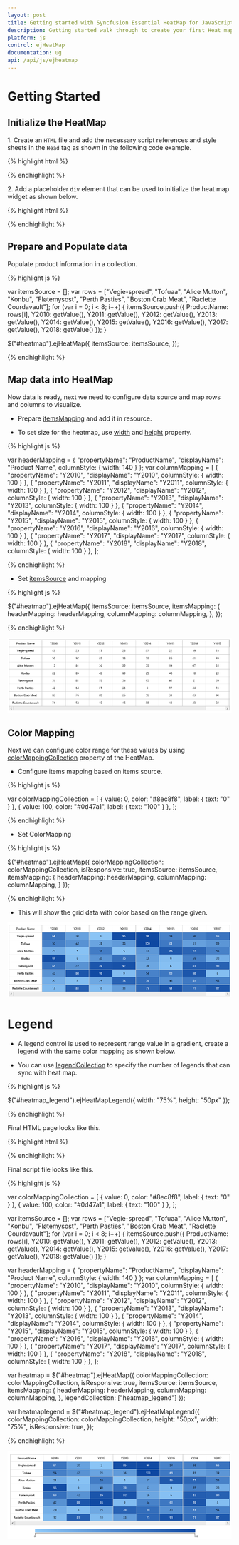```yaml
---
layout: post
title: Getting started with Syncfusion Essential HeatMap for JavaScript
description: Getting started walk through to create your first Heat map.
platform: js
control: ejHeatMap
documentation: ug
api: /api/js/ejheatmap
---
```


# Getting Started


## Initialize the HeatMap

1\. Create an `HTML` file and add the necessary script references and style sheets in the `Head` tag as shown in the following code example.

{% highlight html %}

<!DOCTYPE html>
<html>
<head>
	<title>Getting Started With Diagram Control For Javascript</title>
	<!-- jQuery Script -->
	<script src="http://code.jquery.com/jquery-2.1.4.min.js"></script>
	<script src="http://cdnjs.cloudflare.com/ajax/libs/jquery-easing/1.3/jquery.easing.min.js"></script>
	<!--script to create Diagram-->
	<script src="http://cdn.syncfusion.com/{{ site.releaseversion }}/js/web/ej.web.all.min.js"></script>
</head>
<body></body>
</html>

{% endhighlight %}

2\. Add a placeholder `div` element that can be used to initialize the heat map widget as shown below.

{% highlight html %}
    
<body>
    <div id="heatmap"></div>
    <script type="text/javascript">
        $("#heatmap").ejHeatMap({
            width: "100%",
            height: "300px"
        });
    </script>
</body>

{% endhighlight %}

## Prepare and Populate data

Populate product information in a collection.

{% highlight js %}

var itemsSource = [];
var rows = ["Vegie-spread", "Tofuaa", "Alice Mutton", "Konbu", "Fløtemysost", "Perth Pasties", "Boston Crab Meat", "Raclette Courdavault"];
for (var i = 0; i < 8; i++) {
    itemsSource.push({
        ProductName: rows[i],
        Y2010: getValue(),
        Y2011: getValue(),
        Y2012: getValue(),
        Y2013: getValue(),
        Y2014: getValue(),
        Y2015: getValue(),
        Y2016: getValue(),
        Y2017: getValue(),
        Y2018: getValue()
    });
}


$("#heatmap").ejHeatMap({
    itemsSource: itemsSource,
});

{% endhighlight %}

## Map data into HeatMap

Now data is ready, next we need to configure data source and map rows and columns to visualize.

* Prepare [itemsMapping](/api/js/ejheatmap#members:itemsmapping "itemsMapping") and add it in resource.

* To set size for the heatmap, use [width](/api/js/ejheatmap#members:width "width") and [height](/api/js/ejheatmap#members:height "height") property.

{% highlight js %}

var headerMapping = { "propertyName": "ProductName", "displayName": "Product Name", columnStyle: { width: 140 } };
var columnMapping = [
    { "propertyName": "Y2010", "displayName": "Y2010", columnStyle: { width: 100 } },
    { "propertyName": "Y2011", "displayName": "Y2011", columnStyle: { width: 100 } },
    { "propertyName": "Y2012", "displayName": "Y2012", columnStyle: { width: 100 } },
    { "propertyName": "Y2013", "displayName": "Y2013", columnStyle: { width: 100 } },
    { "propertyName": "Y2014", "displayName": "Y2014", columnStyle: { width: 100 } },
    { "propertyName": "Y2015", "displayName": "Y2015", columnStyle: { width: 100 } },
    { "propertyName": "Y2016", "displayName": "Y2016", columnStyle: { width: 100 } },
    { "propertyName": "Y2017", "displayName": "Y2017", columnStyle: { width: 100 } },
    { "propertyName": "Y2018", "displayName": "Y2018", columnStyle: { width: 100 } },
];
     
{% endhighlight %}

* Set [itemsSource](/api/js/ejheatmap#members:itemssource "itemsSource") and mapping

{% highlight js %}
             
$("#heatmap").ejHeatMap({
    itemsSource: itemsSource,
    itemsMapping: {
        headerMapping: headerMapping,
        columnMapping: columnMapping,
    },
});
            
{% endhighlight %}

![](Getting-Started_images/Getting-Started_img1.png)
 
## Color Mapping
  
Next we can configure color range for these values by using [colorMappingCollection](/api/js/ejheatmap#members:colormappingcollection "colorMappingCollection") property of the HeatMap.
 
* Configure items mapping based on items source.
 
{% highlight js %}

var colorMappingCollection = [
    { value: 0, color: "#8ec8f8", label: { text: "0" } },
    { value: 100, color: "#0d47a1", label: { text: "100" } },
];
            
{% endhighlight %}

* Set ColorMapping
 
{% highlight js %}

$("#heatmap").ejHeatMap({
    colorMappingCollection: colorMappingCollection,
    isResponsive: true,
    itemsSource: itemsSource,
    itemsMapping: {
        headerMapping: headerMapping,
        columnMapping: columnMapping,
    }
});
            
{% endhighlight %}
 
* This will show the grid data with color based on the range given.

![](Getting-Started_images/Getting-Started_img2.png)

# Legend

* A legend control is used to represent range value in a gradient, create a legend with the same color mapping as shown below.

* You can use [legendCollection](/api/js/ejheatmap#members:legendcollection "legendCollection") to specify the number of legends that can sync with heat map.
  
{% highlight js %}

$("#heatmap_legend").ejHeatMapLegend({
    width: "75%",
    height: "50px"
});
            
{% endhighlight %}

Final HTML page looks like this.

{% highlight html %}

<html>
    <body>
        <div id="heatmap"></div>
        <div id="heatmap_legend"></div>
    </body>
</html>

{% endhighlight %}

Final script file looks like this.

{% highlight js %}

var colorMappingCollection = [
    { value: 0, color: "#8ec8f8", label: { text: "0" } },
    { value: 100, color: "#0d47a1", label: { text: "100" } },
];

var itemsSource = [];
var rows = ["Vegie-spread", "Tofuaa", "Alice Mutton", "Konbu", "Fløtemysost", "Perth Pasties", "Boston Crab Meat", "Raclette Courdavault"];
for (var i = 0; i < 8; i++) {
    itemsSource.push({
        ProductName: rows[i], Y2010: getValue(), Y2011: getValue(), Y2012: getValue(), Y2013: getValue(),
        Y2014: getValue(), Y2015: getValue(), Y2016: getValue(), Y2017: getValue(), Y2018: getValue()
    });
}

var headerMapping = { "propertyName": "ProductName", "displayName": "Product Name", columnStyle: { width: 140 } };
var columnMapping = [
    { "propertyName": "Y2010", "displayName": "Y2010", columnStyle: { width: 100 } },
    { "propertyName": "Y2011", "displayName": "Y2011", columnStyle: { width: 100 } },
    { "propertyName": "Y2012", "displayName": "Y2012", columnStyle: { width: 100 } },
    { "propertyName": "Y2013", "displayName": "Y2013", columnStyle: { width: 100 } },
    { "propertyName": "Y2014", "displayName": "Y2014", columnStyle: { width: 100 } },
    { "propertyName": "Y2015", "displayName": "Y2015", columnStyle: { width: 100 } },
    { "propertyName": "Y2016", "displayName": "Y2016", columnStyle: { width: 100 } },
    { "propertyName": "Y2017", "displayName": "Y2017", columnStyle: { width: 100 } },
    { "propertyName": "Y2018", "displayName": "Y2018", columnStyle: { width: 100 } },
];

var heatmap = $("#heatmap").ejHeatMap({
    colorMappingCollection: colorMappingCollection,
    isResponsive: true,
    itemsSource: itemsSource,
    itemsMapping: {
        headerMapping: headerMapping,
        columnMapping: columnMapping,
    },
    legendCollection: ["heatmap_legend"]
});

var heatmaplegend = $("#heatmap_legend").ejHeatMapLegend({
    colorMappingCollection: colorMappingCollection,
    height: "50px",
    width: "75%",
    isResponsive: true,
});

{% endhighlight %}

![](Getting-Started_images/Getting-Started_img3.png)